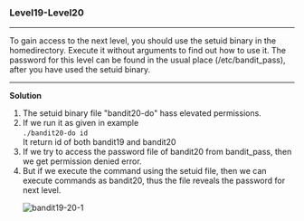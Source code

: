 ### Level19-Level20

<hr>
To gain access to the next level, you should use the setuid binary in the homedirectory. Execute it without arguments to find out how to use it. The password for this level can be found in the usual place (/etc/bandit_pass), after you have used the setuid binary.
<hr/>

<b>Solution</b><br/>

<p>
<ol>

<li>The setuid binary file "bandit20-do" hass elevated permissions.</li>
<li>If we run it as given in example<br/>
<code>./bandit20-do id</code><br/>
It return id of both bandit19 and bandit20
</li>

<li>If we try to access the password file of bandit20 from bandit_pass, then we get permission denied error.</li>
<li>But if we execute the command using the setuid file, then we can execute commands as bandit20, thus the file reveals the password for next level.</li>

![bandit19-20-1](https://user-images.githubusercontent.com/88927842/182456499-c82a8e6a-e77e-4065-928a-8967a0c94be0.png)

</ol>
</p>